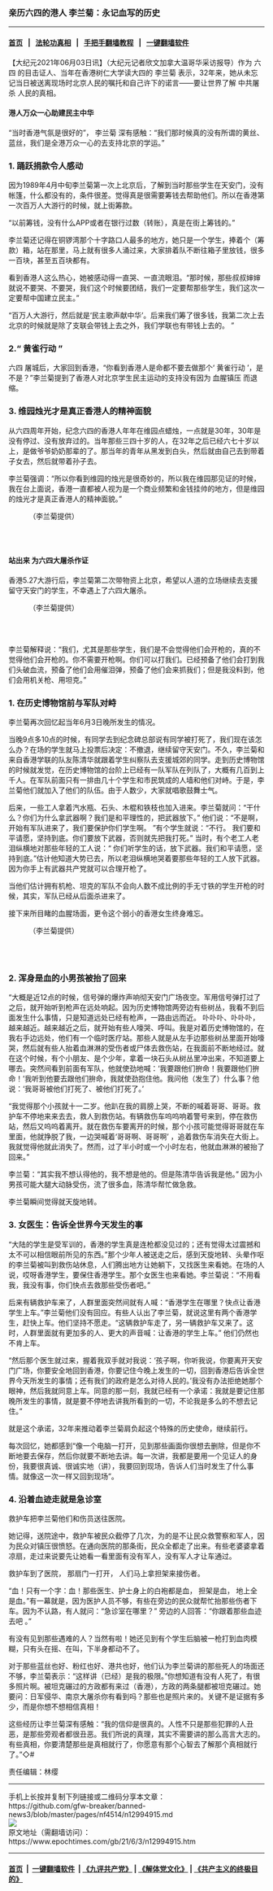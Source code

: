 ### 亲历六四的港人 李兰菊：永记血写的历史
------------------------

#### [首页](https://github.com/gfw-breaker/banned-news3/blob/master/README.md) &nbsp;&nbsp;|&nbsp;&nbsp; [法轮功真相](https://github.com/begood0513/basic/blob/master/README.md)  &nbsp;&nbsp;|&nbsp;&nbsp; [手把手翻墙教程](https://github.com/gfw-breaker/guides/wiki)  &nbsp;&nbsp;|&nbsp;&nbsp; [一键翻墙软件](https://github.com/gfw-breaker/nogfw/blob/master/README.md)  



<div><p>
 【大纪元2021年06月03日讯】（大纪元记者欣文加拿大温哥华采访报导）作为
 <ok href="https://www.epochtimes.com/gb/tag/%E5%85%AD%E5%9B%9B.html">
  六四
 </ok>
 的目击证人、当年在香港树仁大学读大四的
 <ok href="https://www.epochtimes.com/gb/tag/%E6%9D%8E%E5%85%B0%E8%8F%8A.html">
  李兰菊
 </ok>
 表示，32年来，她从未忘记当日被送离现场时北京人民的嘱托和自己许下的诺言——要让世界了解
 <ok href="https://www.epochtimes.com/gb/tag/%E4%B8%AD%E5%85%B1%E5%B1%A0%E6%9D%80.html">
  中共屠杀
 </ok>
 人民的真相。
</p>
<h4>
 港人万众一心助建民主中华
</h4>
<p>
 “当时香港气氛是很好的”，
 <ok href="https://www.epochtimes.com/gb/tag/%E6%9D%8E%E5%85%B0%E8%8F%8A.html">
  李兰菊
 </ok>
 深有感触：“我们那时候真的没有所谓的黄丝、蓝丝，我们是全港万众一心的去支持北京的学运。”
</p>
<h3>
 1. 踊跃捐款令人感动
</h3>
<p>
 因为1989年4月中旬李兰菊第一次上北京后，了解到当时那些学生在天安门，没有帐篷，什么都没有的，条件很差。觉得真是很需要筹钱去帮助他们。所以在香港第一次百万人大游行的时候，就上街筹款。
</p>
<p>
 “以前筹钱，没有什么APP或者在银行过数（转账），真是在街上筹钱的。”
</p>
<p>
 李兰菊还记得在铜锣湾那个十字路口人最多的地方，她只是一个学生，捧着个（筹款）箱，站在那里，马上就有很多人涌过来，大家排着队不断往箱子里放钱，很多一百块，甚至五百块都有。
</p>
<p>
 看到香港人这么热心，她被感动得一直哭、一直流眼泪。“那时候，那些叔叔婶婶就说不要哭、不要哭，我们这个时候要团结，我们一定要帮那些学生，我们这次一定要帮中国建立民主。”
</p>
<p>
 “百万人大游行，然后就是‘民主歌声献中华’。后来我们筹了很多钱，我第二次上去北京的时候就是除了支联会带钱上去之外，我们学联也有带钱上去的。 ”
</p>
<h3>
 2.“
 <ok href="https://www.epochtimes.com/gb/tag/%E9%BB%84%E9%9B%80%E8%A1%8C%E5%8A%A8.html">
  黄雀行动
 </ok>
 ”
</h3>
<p>
 <ok href="https://www.epochtimes.com/gb/tag/%E5%85%AD%E5%9B%9B.html">
  六四
 </ok>
 屠城后，大家回到香港，“你看到香港人是命都不要去做那个‘
 <ok href="https://www.epochtimes.com/gb/tag/%E9%BB%84%E9%9B%80%E8%A1%8C%E5%8A%A8.html">
  黄雀行动
 </ok>
 ’，是不是？”李兰菊提到了香港人对北京学生民主运动的支持没有因为
 <ok href="https://www.epochtimes.com/gb/tag/%E8%A1%80%E8%85%A5%E9%95%87%E5%8E%8B.html">
  血腥镇压
 </ok>
 而退缩。
</p>
<h3>
 3. 维园烛光才是真正香港人的精神面貌
</h3>
<p>
 从六四周年开始，纪念六四的香港人年年在维园点蜡烛，一点就是30年，30年是没有停过、没有放弃过的。当年那些三四十岁的人，在32年之后已经六七十岁以上，是做爷爷奶奶那辈的了。那当年的青年从黑发到白头，然后就由自己去到带着子女去，然后就带着孙子去。
</p>
<p>
 李兰菊强调：“所以你看到维园的烛光是很奇妙的，所以我在维园那见证的时候，我在台上面说，香港一直都被人视为是一个商业频繁和金钱挂帅的地方，但是维园的烛光才是真正香港人的精神面貌。”
</p>
<figure aria-describedby="caption-attachment-12994974" class="wp-caption aligncenter" id="attachment_12994974" style="width: 600px">
 <ok href="https://i.epochtimes.com/assets/uploads/2021/06/id12994974-3.jpg" target="_blank">
  <img alt="" class="size-large wp-image-12994974" src="https://i.epochtimes.com/assets/uploads/2021/06/id12994974-3-600x416.jpg"/>
 </ok>
 <br/><figcaption class="wp-caption-text" id="caption-attachment-12994974">
  （李兰菊提供）
 </figcaption><br/>
</figure><br/>
<h4>
 站出来 为六四大屠杀作证
</h4>
<p>
 香港5.27大游行后，李兰菊第二次带物资上北京，希望以人道的立场继续去支援留守天安门的学生，不幸遇上了六四大屠杀。
</p>
<figure aria-describedby="caption-attachment-12994971" class="wp-caption aligncenter" id="attachment_12994971" style="width: 600px">
 <ok href="https://i.epochtimes.com/assets/uploads/2021/06/id12994971-2.jpg" target="_blank">
  <img alt="" class="size-large wp-image-12994971" src="https://i.epochtimes.com/assets/uploads/2021/06/id12994971-2-600x417.jpg"/>
 </ok>
 <br/><figcaption class="wp-caption-text" id="caption-attachment-12994971">
  （李兰菊提供）
 </figcaption><br/>
</figure><br/>
<p>
 李兰菊解释说：“我们，尤其是那些学生，我们是不会觉得他们会开枪的，真的不觉得他们会开枪的。你不需要开枪啊。你们可以打我们。已经预备了他们会打到我们头破血流，预备了他们会用催泪弹，预备了他们会来抓我们；但是我没料到，他们会用机关枪、用坦克。”
</p>
<h3>
 1. 在历史博物馆前与军队对峙
</h3>
<p>
 李兰菊再次回忆起当年6月3日晚所发生的情况。
</p>
<p>
 当晚9点多10点的时候，有同学去到纪念碑总部说有同学被打死了，我们现在该怎么办？在场的学生就马上投票后决定：不撤退，继续留守天安门。不久，李兰菊和来自香港学联的队友陈清华就跟着学生纠察队去支援城郊的同学。走到历史博物馆的时候就发觉，在历史博物馆的台阶上已经有一队军队在列队了，大概有几百到上千人。在军队前面只有一排由几十个学生和市民筑成的人墙和他们对峙。于是，李兰菊他们就加入了他们的队伍。由于人数少，大家就唱歌鼓舞士气。
</p>
<p>
 后来，一些工人拿着汽水瓶、石头、木棍和铁枝也加入进来。李兰菊就问：“干什么？你们为什么拿武器啊？我们是和平理性的，把武器放下。” 他们说：“不是啊，开始有军队进来了，我们要保护你们学生啊。 ”有个学生就说：“不行。 我们要和平请愿，坚持到底。你们要放下武器，否则就先把我打死。” 当时，有个老工人老泪纵横地对那些年轻的工人说：“ 你们听学生的话，放下武器。我们和平请愿，坚持到底。”估计他知道大势已去，所以老泪纵横地哭着要那些年轻的工人放下武器。因为你手上有武器共产党就可以合理开枪了。
</p>
<p>
 当他们估计拥有机枪、坦克的军队不会向人数不成比例的手无寸铁的学生开枪的时候，其实，军队已经从后面杀进来了。
</p>
<p>
 接下来所目睹的血腥场面，更令这个弱小的香港女生终身难忘。
</p>
<figure aria-describedby="caption-attachment-12994980" class="wp-caption aligncenter" id="attachment_12994980" style="width: 415px">
 <ok href="https://i.epochtimes.com/assets/uploads/2021/06/id12994980-79caa260782c90ff8f2dc4e42adbe7f1.jpeg" target="_blank">
  <img alt="" class="size-full wp-image-12994980" src="https://i.epochtimes.com/assets/uploads/2021/06/id12994980-79caa260782c90ff8f2dc4e42adbe7f1.jpeg"/>
 </ok>
 <br/><figcaption class="wp-caption-text" id="caption-attachment-12994980">
  （李兰菊提供）
 </figcaption><br/>
</figure><br/>
<h3>
 2. 浑身是血的小男孩被抬了回来
</h3>
<p>
 “大概是近12点的时候，信号弹的爆炸声响彻天安门广场夜空。军用信号弹打过了之后，就开始听到枪声在远处响起。因为历史博物馆两旁边有些树丛，我看不到后面发生什么事情，只是知道远处已经有枪声，一路由远而近。 卟卟卟、卟卟卟，越来越近。越来越近之后，就开始有些人嚎哭、呼叫。我是对着历史博物馆的，在我右手边远处，他们有一个临时医疗站。那些人就是从左手边那些树丛里面开始嚎哭，然后就有些人抬着血淋淋的受伤者或尸体去救伤站，在我面前不断地经过。就在这个时候，有个小朋友、是个少年，拿着一块石头从树丛里冲出来，不知道要上哪去。突然间看到前面有军队，他就使劲地喊：‘我要跟他们拚命！我要跟他们拚命！’我听到他要去跟他们拚命，我就使劲抱住他。我问他（发生了）什么事？他说：‘我哥哥被他们打死了、被他们打死了。’
</p>
<p>
 “我觉得那个小孩就十一二岁。他趴在我的肩膀上哭，不断的喊着哥哥、哥哥。救护车不停地来来去去，救人到救伤站。有辆救伤车呜呜响着警号来到，停在救伤站，然后又呜呜着离开。就在救伤车要离开的时候，那个小孩可能觉得哥哥就在车里面，他就挣脱了我，一边哭喊着‘哥哥啊、哥哥啊’ ，追着救伤车消失在大街上。我就觉得他就此消失了。然而，过了半小时或一个小时左右，他就血淋淋的被抬了回来。”
</p>
<p>
 李兰菊：“其实我不想认得他的，我不想是他的。但是陈清华告诉我是他。” 因为小男孩可能大腿大动脉受伤，流了很多血，陈清华帮忙做急救。
</p>
<p>
 李兰菊瞬间觉得就天旋地转。
</p>
<h3>
 3. 女医生：告诉全世界今天发生的事
</h3>
<p>
 “大陆的学生是受军训的，香港的学生真是连枪都没见过的；还有觉得太过震撼和太不可以相信眼前所见的东西。”那个少年人被送走之后，感到天旋地转、头晕作呕的李兰菊被叫到救伤站休息，人们腾出地方让她躺下，又找医生来看她。在场的人说，哎呀香港学生，要保住香港学生。那个女医生也来看她。李兰菊说：“不用看我，我没有事，你们快点去救那些受伤者吧。”
</p>
<p>
 后来有辆救护车来了，人群里面突然间就有人喊：“香港学生在哪里？快点让香港学生上车。”李兰菊他们没有回应。有些人认出了李兰菊，就说这里有两个香港学生，赶快上车。他们坚持不愿走。“这辆救护车走了，另一辆救护车又来了。这时，人群里面就有更加多的人、更大的声音喊：让香港的学生上车。” 他们仍然也不肯上车。
</p>
<p>
 “然后那个医生就过来，握着我双手就对我说：‘孩子啊，你听我说，你要离开天安门广场，你要安全地回到香港，你要记住今晚上发生的一切，回到香港后告诉全世界今天所发生的事情；还有我们的政府是怎么对待人民的。’我没有办法拒绝她那个眼神，然后我就同意上车。同意的那一刻，我就已经有一个承诺：我就是要记住那晚所发生的事情，就是要不停地去讲我所看到的一切，不论我是多么的不想去记住。”
</p>
<p>
 就是这个承诺，32年来推动着李兰菊肩负起这个特殊的历史使命，继续前行。
</p>
<p>
 每次回忆，她都感到“像一个电脑一打开，见到那些画面你很想去删除，但是你不断地要去保存，然后你就要不断地去讲。每一次讲，我都是要用一个见证人的身份，我要很真诚、很诚实地（讲），我要回到现场，告诉人们当时发生了什么事情。就像这一次一样又回到现场”。
</p>
<h3>
 4. 沿着血迹走就是急诊室
</h3>
<p>
 救护车把李兰菊他们和伤员送往医院。
</p>
<p>
 她记得，送院途中，救护车被民众截停了几次，为的是不让民众救警察和军人，因为民众对镇压很愤怒。在通向医院的那条街，民众全都走了出来。有些老婆婆拿着凉扇，走过来说要先让她看一看里面有没有军人，没有军人才让车通过。
</p>
<p>
 救护车到了医院， 那扇门一打开， 人们马上拿担架来接伤者。
</p>
<p>
 “血！只有一个字：血！那些医生、护士身上的白袍都是血， 担架是血， 地上全是血。”有一幕就是，因为医护人员不够，有些在旁边的民众就帮忙抬那些伤者下车。因为不认路，有人就问：“急诊室在哪里？” 旁边的人回答：“你跟着那些血迹去吧 。”
</p>
<p>
 有没有见到那些遇难的人？当然有啦！她还见到有个学生后脑被一枪打到血肉模糊，只有头在摇、在叫，下半身都动不了。
</p>
<p>
 对于那些蓝丝也好、粉红也好、港共也好，他们认为李兰菊讲的那些死人的场面还不够，李兰菊表示：“这样讲（已经）是我的极限。”你想知道有没有人死了，有很多照片啊。被坦克碾过的方政都有来过（香港），方政的两条腿都被坦克碾过。她要问：日军侵华、南京大屠杀你有看到吗？那些也是照片来的。关键不是证据有多少，而是你想不想相信真相！
</p>
<p>
 这些经历让李兰菊深有感触：“我的信仰是很真的。人性不只是那些犯罪的人丑恶，是那些旁观者都很丑恶。我们所说的真理，其实不需要讲的那么高言大志的。有些真相，你要清楚那些是真相就行了，你愿意有那个心智去了解那个真相就行了。”◇#
</p>
<p>
 责任编辑：林缨
</p>
</div>
<hr/>
手机上长按并复制下列链接或二维码分享本文章：<br/>
https://github.com/gfw-breaker/banned-news3/blob/master/pages/nf4514/n12994915.md <br/>
<a href='https://github.com/gfw-breaker/banned-news3/blob/master/pages/nf4514/n12994915.md'><img src='https://github.com/gfw-breaker/banned-news3/blob/master/pages/nf4514/n12994915.md.png'/></a> <br/>
原文地址（需翻墙访问）：https://www.epochtimes.com/gb/21/6/3/n12994915.htm


------------------------
#### [首页](https://github.com/gfw-breaker/banned-news3/blob/master/README.md) &nbsp;|&nbsp; [一键翻墙软件](https://github.com/gfw-breaker/nogfw/blob/master/README.md) &nbsp;| [《九评共产党》](https://github.com/gfw-breaker/9ping.md/blob/master/README.md#九评之一评共产党是什么) | [《解体党文化》](https://github.com/gfw-breaker/jtdwh.md/blob/master/README.md) | [《共产主义的终极目的》](https://github.com/gfw-breaker/gczydzjmd.md/blob/master/README.md)


<img src='http://gfw-breaker.win/banned-news3/pages/nf4514/n12994915.md' width='0px' height='0px'/>